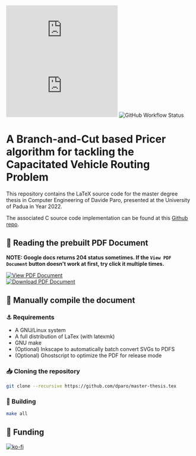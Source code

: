 
![GitHub release (latest by date)](https://img.shields.io/github/v/release/dparo/master-thesis.tex?style=for-the-badge) ![GitHub](https://img.shields.io/github/license/dparo/master-thesis.tex?style=for-the-badge) ![GitHub Workflow Status](https://img.shields.io/github/workflow/status/dparo/master-thesis.tex/CI?style=for-the-badge)


# A Branch-and-Cut based Pricer algorithm for tackling the Capacitated Vehicle Routing Problem

This repository contains the LaTeX source code for the master degree thesis
in Computer Engineering of Davide Paro, presented at the University of Padua
in Year 2022.

The associated C source code implementation can be found at this [Github repo](https://github.com/dparo/master-thesis).

## :closed_book: Reading the prebuilt PDF Document

**NOTE: Google docs returns 204 status sometimes. If the `View PDF Document` button doesn't work at first, try click it multiple times.**

<div>
<a href="https://docs.google.com/viewer?url=github.com/dparo/master-thesis.tex/releases/latest/download/Paro_Davide.pdf">
<img src="https://img.shields.io/badge/-View%20PDF%20Document-blue?style=for-the-badge&logo=download" alt="View PDF Document" />
</a>
</div> 
<div>
<a href="https://github.com/dparo/master-thesis.tex/releases/latest/download/Paro_Davide.pdf">
<img src="https://img.shields.io/badge/-Download%20PDF%20Document-purple?style=for-the-badge&logo=download" alt="Download PDF Document" />
</a>
</div>


## :construction: Manually compile the document 

### :anchor: Requirements
- A GNU/Linux system
- A full distribution of LaTex (with latexmk)
- GNU make
- (Optional) Inkscape to automatically batch convert SVGs to PDFS
- (Optional) Ghostscript to optimize the PDF for release mode

### :inbox_tray: Cloning the repository
```sh
git clone --recursive https://github.com/dparo/master-thesis.tex
```

### :hammer: Building

```sh
make all
```

## :sparkling_heart: Funding

[![ko-fi](https://ko-fi.com/img/githubbutton_sm.svg)](https://ko-fi.com/J3J47WJB2)
